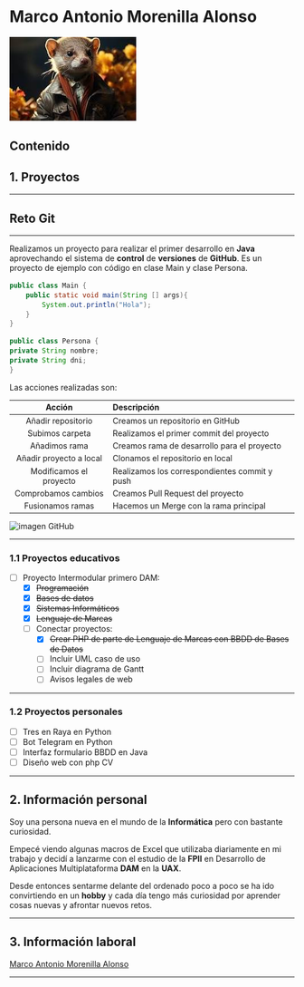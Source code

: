 # Marco Antonio Morenilla Alonso

![Imagen Huron](recursos/huron.jpg)

## Contenido

## 1. Proyectos

***

## Reto Git

***

Realizamos un proyecto para realizar el primer desarrollo en __**Java**__ aprovechando el sistema de __**control**__ de __**versiones**__ de __**GitHub**__.
Es un proyecto de ejemplo con código en clase Main y clase Persona.

``` java 
public class Main {
    public static void main(String [] args){
        System.out.println("Hola");
    }
}
```
```java
public class Persona {
private String nombre;
private String dni;
}
````
Las acciones realizadas son:

| Acción                   | Descripción                                    |
|:------------------------:|:-----------------------------------------------|
| Añadir repositorio       | Creamos un repositorio en GitHub               |
| Subimos carpeta          | Realizamos el primer commit del proyecto       |
| Añadimos rama            | Creamos rama de desarrollo para el proyecto    |
| Añadir proyecto a local  | Clonamos el repositorio en local               |
| Modificamos el proyecto  | Realizamos los correspondientes commit y push  |
| Comprobamos cambios      | Creamos Pull Request del proyecto              |
| Fusionamos ramas         | Hacemos un Merge con la rama principal         |

![imagen GitHub](recursos/github.jpg)

***

### 1.1 Proyectos educativos

- [ ] Proyecto Intermodular primero DAM:
    - [x] ~~Programación~~
    - [x] ~~Bases de datos~~
    - [x] ~~Sistemas Informáticos~~
    - [x] ~~Lenguaje de Marcas~~
    - [ ] Conectar proyectos:
       - [x] ~~Crear PHP de parte de Lenguaje de Marcas con BBDD de Bases de Datos~~
       - [ ] Incluir UML caso de uso
       - [ ] Incluir diagrama de Gantt
       - [ ] Avisos legales de web

***

### 1.2 Proyectos personales

- [ ] Tres en Raya en Python
- [ ] Bot Telegram en Python
- [ ] Interfaz formulario BBDD en Java
- [ ] Diseño web con php CV
      
***

## 2. Información personal

Soy una persona nueva en el mundo de la **Informática** pero con bastante curiosidad.

Empecé viendo algunas macros de Excel que utilizaba diariamente en mi trabajo y decidí a lanzarme con el estudio de la **FPII** en Desarrollo de Aplicaciones Multiplataforma **DAM** en la **UAX**.

Desde entonces sentarme delante del ordenado poco a poco se ha ido convirtiendo en un **hobby** y cada día tengo más curiosidad por aprender cosas nuevas y afrontar nuevos retos.

***

## 3. Información laboral
[Marco Antonio Morenilla Alonso](https://es.linkedin.com/in/marco-antonio-morenilla-alonso-826b0490)

***
